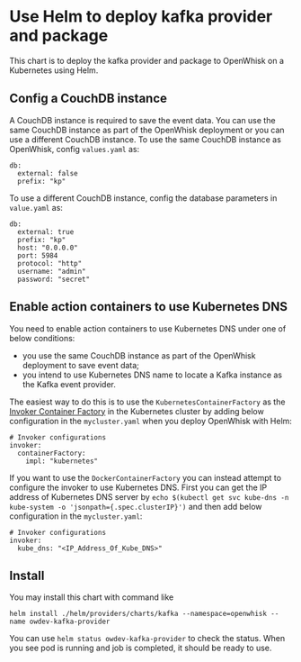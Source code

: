 <!--
#
# Licensed to the Apache Software Foundation (ASF) under one or more
# contributor license agreements.  See the NOTICE file distributed with
# this work for additional information regarding copyright ownership.
# The ASF licenses this file to You under the Apache License, Version 2.0
# (the "License"); you may not use this file except in compliance with
# the License.  You may obtain a copy of the License at
#
#     http://www.apache.org/licenses/LICENSE-2.0
#
# Unless required by applicable law or agreed to in writing, software
# distributed under the License is distributed on an "AS IS" BASIS,
# WITHOUT WARRANTIES OR CONDITIONS OF ANY KIND, either express or implied.
# See the License for the specific language governing permissions and
# limitations under the License.
#
-->

# Use Helm to deploy kafka provider and package

This chart is to deploy the kafka provider and package to OpenWhisk on a Kubernetes using Helm.

## Config a CouchDB instance

A CouchDB instance is required to save the event data. You can use the same CouchDB instance as part of the OpenWhisk deployment or you can use a different CouchDB instance. To use the same CouchDB instance as OpenWhisk, config `values.yaml` as:
```
db:
  external: false
  prefix: "kp"
```
To use a different CouchDB instance, config the database parameters in `value.yaml` as:
```
db:
  external: true
  prefix: "kp"
  host: "0.0.0.0"
  port: 5984
  protocol: "http"
  username: "admin"
  password: "secret"
```

## Enable action containers to use Kubernetes DNS

You need to enable action containers to use Kubernetes DNS under one of below conditions:
+ you use the same CouchDB instance as part of the OpenWhisk deployment to save event data;
+ you intend to use Kubernetes DNS name to locate a Kafka instance as the Kafka event provider.

The easiest way to do this is to use the `KubernetesContainerFactory` as the [Invoker Container Factory](https://github.com/apache/incubator-openwhisk-deploy-kube/blob/master/docs/configurationChoices.md#invoker-container-factory) in the Kubernetes cluster by adding below configuration in the `mycluster.yaml` when you deploy OpenWhisk with Helm:
```
# Invoker configurations
invoker:
  containerFactory:
    impl: "kubernetes"
```
If you want to use the `DockerContainerFactory` you can instead attempt to configure the invoker to use Kubernetes DNS. First you can get the IP address of Kubernetes DNS server by `echo $(kubectl get svc kube-dns -n kube-system -o 'jsonpath={.spec.clusterIP}')` and then add below configuration in the `mycluster.yaml`:
```
# Invoker configurations
invoker:
  kube_dns: "<IP_Address_Of_Kube_DNS>"
```

## Install

You may install this chart with command like
```
helm install ./helm/providers/charts/kafka --namespace=openwhisk --name owdev-kafka-provider
```

You can use `helm status owdev-kafka-provider` to check the status. When you see pod is running and job is completed, it should be ready to use.
